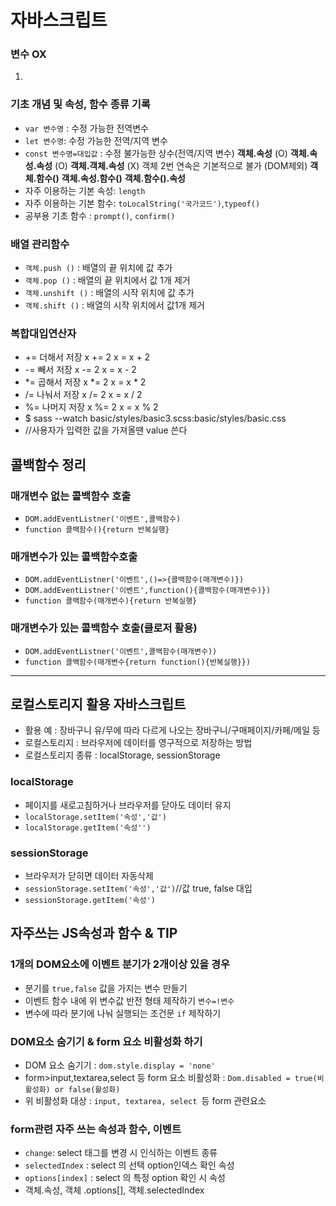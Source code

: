 # 자바스크립트
### 변수 OX
1.
### 기초 개념 및 속성, 함수 종류 기록
* `var 변수명` : 수정 가능한 전역변수
* `let 변수명`: 수정 가능한 전역/지역 변수
* `const 변수명=대입값` : 수정 불가능한 상수(전역/지역 변수)
**객체.속성** (O)
**객체.속성.속성** (O)
**객체.객체.속성** (X) 객체 2번 연속은 기본적으로 불가 (DOM제외)
**객체.함수()** 
**객체.속성.함수()** 
**객체.함수().속성**
* 자주 이용하는 기본 속성: `length` 
* 자주 이용하는 기본 함수: `toLocalString('국가코드')`,`typeof()`
* 공부용 기초 함수 : `prompt()`, `confirm()` 
### **배열** 관리함수
* `객체.push ()` : 배열의 끝 위치에 값 추가
* `객체.pop ()` : 배열의 끝 위치에서 값 1개 제거
* `객체.unshift ()` : 배열의 시작 위치에 값 추가
* `객체.shift ()` : 배열의 시작 위치에서 값1개 제거
### 복합대입연산자
* +=	더해서 저장	x += 2	x = x + 2
* -=	빼서 저장	x -= 2	x = x - 2
* *=	곱해서 저장	x *= 2	x = x * 2
* /=	나눠서 저장	x /= 2	x = x / 2
* %=	나머지 저장	x %= 2	x = x % 2
* $ sass --watch basic/styles/basic3.scss:basic/styles/basic.css
* //사용자가 입력한 값을 가져올땐 value 쓴다
## 콜백함수 정리
### 매개변수 없는 콜백함수 호출
* `DOM.addEventListner('이벤트',콜백함수)`
* `function 콜백함수(){return 반복실행}`

### 매개변수가 있는 콜백함수호출
* `DOM.addEventListner('이벤트',()=>{콜백함수(매개변수)})`
* `DOM.addEventListner('이벤트',function(){콜백함수(매개변수)})`
* `function 콜백함수(매개변수){return 반복실행}`

### 매개변수가 있는 콜백함수 호출(클로저 활용)
* `DOM.addEventListner('이벤트',콜백함수(매개변수))`
* `function 콜백함수(매개변수{return function(){반복실행}})`
--------------
## 로컬스토리지 활용 자바스크립트
* 활용 예 : 장바구니 유/무에 따라 다르게 나오는 장바구니/구매페이지/카페/메일 등
* 로컬스토리지 : 브라우저에 데이터를 영구적으로 저장하는 방법
* 로컬스토리지 종류 : localStorage, sessionStorage
### localStorage
* 페이지를 새로고침하거나 브라우저를 닫아도 데이터 유지
* `localStorage.setItem('속성','값')`
* `localStorage.getItem('속성'')`
### sessionStorage
* 브라우저가 닫히면 데이터 자동삭제
* `sessionStorage.setItem('속성','값')`//값 true, false 대입
* `sessionStorage.getItem('속성')`
## 자주쓰는 JS속성과 함수 & TIP
### 1개의 DOM요소에 이벤트 분기가 2개이상 있을 경우
* 분기를 `true,false` 값을 가지는 변수 만들기
* 이벤트 함수 내에 위 변수값 반전 형태 제작하기 `변수=!변수`
* 변수에 따라 분기에 나눠 실행되는 조건문 `if` 제작하기
### DOM요소 숨기기 & form 요소 비활성화 하기
* DOM 요소 숨기기 : `dom.style.display = 'none'`
* form>input,textarea,select 등 form 요소 비활성화 : `Dom.disabled = true(비활성화) or false(활성화)`
* 위 비활성화 대상 : `input, textarea, select `등 form 관련요소
### form관련 자주 쓰는 속성과 함수, 이벤트
* `change`: select 태그를 변경 시 인식하는 이벤트 종류
* `selectedIndex` : select 의 선택 option인덱스 확인 속성
* `options[index]` : select 의 특정 option 확인 시 속성
* 객체.속성, 객체 .options[], 객체.selectedIndex